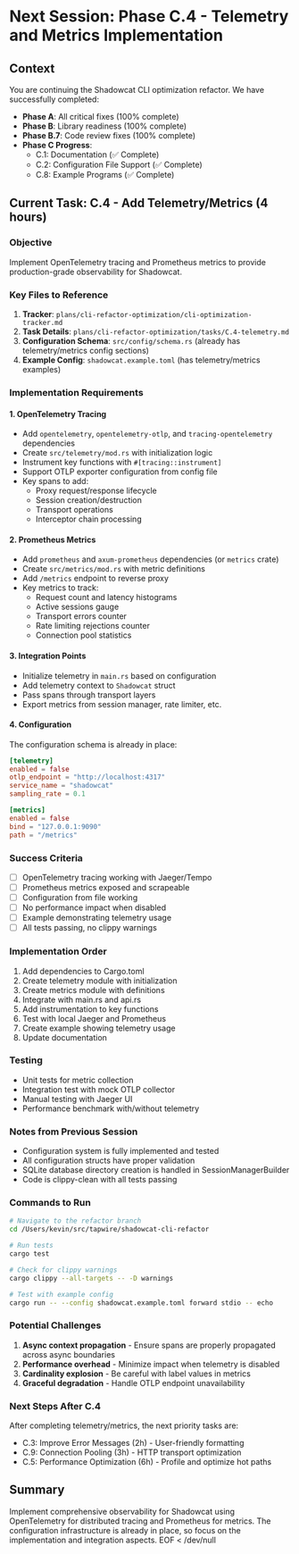 # Next Session: Phase C.4 - Telemetry and Metrics Implementation

## Context
You are continuing the Shadowcat CLI optimization refactor. We have successfully completed:
- **Phase A**: All critical fixes (100% complete)
- **Phase B**: Library readiness (100% complete) 
- **Phase B.7**: Code review fixes (100% complete)
- **Phase C Progress**: 
  - C.1: Documentation (✅ Complete)
  - C.2: Configuration File Support (✅ Complete)
  - C.8: Example Programs (✅ Complete)

## Current Task: C.4 - Add Telemetry/Metrics (4 hours)

### Objective
Implement OpenTelemetry tracing and Prometheus metrics to provide production-grade observability for Shadowcat.

### Key Files to Reference
1. **Tracker**: `plans/cli-refactor-optimization/cli-optimization-tracker.md`
2. **Task Details**: `plans/cli-refactor-optimization/tasks/C.4-telemetry.md`
3. **Configuration Schema**: `src/config/schema.rs` (already has telemetry/metrics config sections)
4. **Example Config**: `shadowcat.example.toml` (has telemetry/metrics examples)

### Implementation Requirements

#### 1. OpenTelemetry Tracing
- Add `opentelemetry`, `opentelemetry-otlp`, and `tracing-opentelemetry` dependencies
- Create `src/telemetry/mod.rs` with initialization logic
- Instrument key functions with `#[tracing::instrument]`
- Support OTLP exporter configuration from config file
- Key spans to add:
  - Proxy request/response lifecycle
  - Session creation/destruction
  - Transport operations
  - Interceptor chain processing

#### 2. Prometheus Metrics
- Add `prometheus` and `axum-prometheus` dependencies (or `metrics` crate)
- Create `src/metrics/mod.rs` with metric definitions
- Add `/metrics` endpoint to reverse proxy
- Key metrics to track:
  - Request count and latency histograms
  - Active sessions gauge
  - Transport errors counter
  - Rate limiting rejections counter
  - Connection pool statistics

#### 3. Integration Points
- Initialize telemetry in `main.rs` based on configuration
- Add telemetry context to `Shadowcat` struct
- Pass spans through transport layers
- Export metrics from session manager, rate limiter, etc.

#### 4. Configuration
The configuration schema is already in place:
```toml
[telemetry]
enabled = false
otlp_endpoint = "http://localhost:4317"
service_name = "shadowcat"
sampling_rate = 0.1

[metrics]
enabled = false
bind = "127.0.0.1:9090"
path = "/metrics"
```

### Success Criteria
- [ ] OpenTelemetry tracing working with Jaeger/Tempo
- [ ] Prometheus metrics exposed and scrapeable
- [ ] Configuration from file working
- [ ] No performance impact when disabled
- [ ] Example demonstrating telemetry usage
- [ ] All tests passing, no clippy warnings

### Implementation Order
1. Add dependencies to Cargo.toml
2. Create telemetry module with initialization
3. Create metrics module with definitions
4. Integrate with main.rs and api.rs
5. Add instrumentation to key functions
6. Test with local Jaeger and Prometheus
7. Create example showing telemetry usage
8. Update documentation

### Testing
- Unit tests for metric collection
- Integration test with mock OTLP collector
- Manual testing with Jaeger UI
- Performance benchmark with/without telemetry

### Notes from Previous Session
- Configuration system is fully implemented and tested
- All configuration structs have proper validation
- SQLite database directory creation is handled in SessionManagerBuilder
- Code is clippy-clean with all tests passing

### Commands to Run
```bash
# Navigate to the refactor branch
cd /Users/kevin/src/tapwire/shadowcat-cli-refactor

# Run tests
cargo test

# Check for clippy warnings
cargo clippy --all-targets -- -D warnings

# Test with example config
cargo run -- --config shadowcat.example.toml forward stdio -- echo
```

### Potential Challenges
1. **Async context propagation** - Ensure spans are properly propagated across async boundaries
2. **Performance overhead** - Minimize impact when telemetry is disabled
3. **Cardinality explosion** - Be careful with label values in metrics
4. **Graceful degradation** - Handle OTLP endpoint unavailability

### Next Steps After C.4
After completing telemetry/metrics, the next priority tasks are:
- C.3: Improve Error Messages (2h) - User-friendly formatting
- C.9: Connection Pooling (3h) - HTTP transport optimization
- C.5: Performance Optimization (6h) - Profile and optimize hot paths

## Summary
Implement comprehensive observability for Shadowcat using OpenTelemetry for distributed tracing and Prometheus for metrics. The configuration infrastructure is already in place, so focus on the implementation and integration aspects.
EOF < /dev/null
